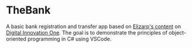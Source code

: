 # TheBank

A basic bank registration and transfer app based on [Elizarp's content](https://github.com/elizarp/dio-dotnet-poo-lab-1) on [Digital Innovation One](https://web.digitalinnovation.one). The goal is to demonstrate the principles of object-oriented programming in C# using VSCode.
